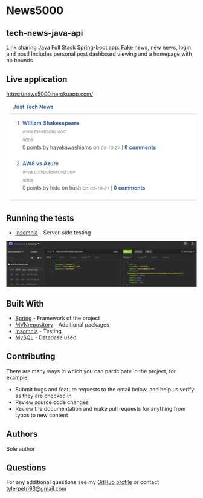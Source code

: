 # News5000
## tech-news-java-api
Link sharing Java Full Stack Spring-boot app. Fake news, new news, login and post! Includes personal post dashboard viewing and a homepage with no bounds

## Live application

https://news5000.herokuapp.com/

![Homepage](assets/homepage.PNG)

## Running the tests

* [Insomnia](https://insomnia.rest/) - Server-side testing

![test](assets/test.PNG)

## Built With

* [Spring](https://spring.io/) - Framework of the project
* [MVNrepository](https://mvnrepository.com/) - Additional packages
* [Insomnia](https://insomnia.rest/) - Testing
* [MySQL](https://www.mysql.com/) - Database used

## Contributing

There are many ways in which you can participate in the project, for example:
* Submit bugs and feature requests to the email below, and help us verify as they are checked in
* Review source code changes
* Review the documentation and make pull requests for anything from typos to new content

## Authors

Sole author

## Questions

For any additional questions see my [GitHub profile](http://github.com/tylerpetri) or contact tylerpetri93@gmail.com
